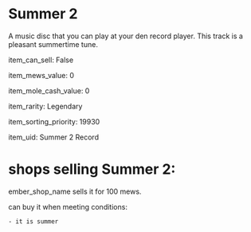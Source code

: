 # Summer 2

A music disc that you can play at your den record player. This track is a pleasant summertime tune.

item_can_sell: False

item_mews_value: 0

item_mole_cash_value: 0

item_rarity: Legendary

item_sorting_priority: 19930

item_uid: Summer 2 Record

# shops selling Summer 2:

ember_shop_name sells it for 100 mews.

  can buy it when meeting conditions: 

    - it is summer